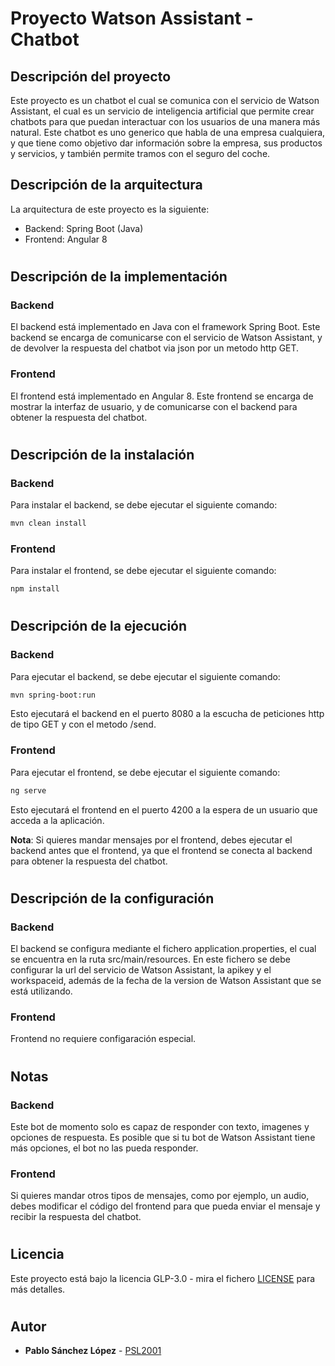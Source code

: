 <!--- Escribe en breve un resumen del proyecto --->
# Proyecto Watson Assistant - Chatbot
<!--- Escribe una breve descripción del proyecto --->
## Descripción del proyecto
Este proyecto es un chatbot el cual se comunica con el servicio de Watson Assistant, el cual es un servicio de inteligencia artificial que permite crear chatbots para que puedan interactuar con los usuarios de una manera más natural. Este chatbot es uno generico que habla de una empresa cualquiera, y que tiene como objetivo dar información sobre la empresa, sus productos y servicios, y también permite tramos con el seguro del coche.
## Descripción de la arquitectura
La arquitectura de este proyecto es la siguiente:
 + Backend: Spring Boot (Java)
 + Frontend: Angular 8

#
## Descripción de la implementación
### Backend
El backend está implementado en Java con el framework Spring Boot. Este backend se encarga de comunicarse con el servicio de Watson Assistant, y de devolver la respuesta del chatbot via json por un metodo http GET.
### Frontend
El frontend está implementado en Angular 8. Este frontend se encarga de mostrar la interfaz de usuario, y de comunicarse con el backend para obtener la respuesta del chatbot.
#
## Descripción de la instalación
### Backend
Para instalar el backend, se debe ejecutar el siguiente comando:
```bash
mvn clean install
```
### Frontend
Para instalar el frontend, se debe ejecutar el siguiente comando:
```bash
npm install
```
#
## Descripción de la ejecución
### Backend
Para ejecutar el backend, se debe ejecutar el siguiente comando:
```bash
mvn spring-boot:run
```
Esto ejecutará el backend en el puerto 8080 a la escucha de peticiones http de tipo GET y con el metodo /send.
### Frontend
Para ejecutar el frontend, se debe ejecutar el siguiente comando:
```bash
ng serve
```
Esto ejecutará el frontend en el puerto 4200 a la espera de un usuario que acceda a la aplicación.

**Nota**: Si quieres mandar mensajes por el frontend, debes ejecutar el backend antes que el frontend, ya que el frontend se conecta al backend para obtener la respuesta del chatbot.

#
## Descripción de la configuración
### Backend
El backend se configura mediante el fichero application.properties, el cual se encuentra en la ruta src/main/resources. En este fichero se debe configurar la url del servicio de Watson Assistant, la apikey y el workspaceid, además de la fecha de la version de Watson Assistant que se está utilizando.
### Frontend
Frontend no requiere configaración especial.

#
## Notas
### Backend
Este bot de momento solo es capaz de responder con texto, imagenes y opciones de respuesta. Es posible que si tu bot de Watson Assistant tiene más opciones, el bot no las pueda responder.
### Frontend
Si quieres mandar otros tipos de mensajes, como por ejemplo, un audio, debes modificar el código del frontend para que pueda enviar el mensaje y recibir la respuesta del chatbot.

#
## Licencia
Este proyecto está bajo la licencia GLP-3.0 - mira el fichero [LICENSE](LICENCE) para más detalles.

#
## Autor
+ **Pablo Sánchez López** - [PSL2001](https://github.com/PSL2001)

#
